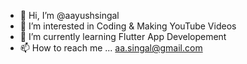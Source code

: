 - 👋 Hi, I’m @aayushsingal
- 👀 I’m interested in Coding & Making YouTube Videos
- 🌱 I’m currently learning Flutter App Developement
- 📫 How to reach me ... aa.singal@gmail.com

<!---
aayushsingal/aayushsingal is a ✨ special ✨ repository because its `README.md` (this file) appears on your GitHub profile.
You can click the Preview link to take a look at your changes.
--->
